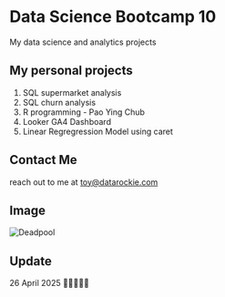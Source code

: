 # Data Science Bootcamp 10
My data science and analytics projects

## My personal projects

1. SQL supermarket analysis
2. SQL churn analysis
3. R programming - Pao Ying Chub
4. Looker GA4 Dashboard
5. Linear Regregression Model using caret

## Contact Me
reach out to me at toy@datarockie.com 

## Image
![Deadpool](https://www.denofgeek.com/wp-content/uploads/2020/11/webstory-deadpool-image06-1.jpg)

## Update
26 April 2025 🤫🤫🤫🤫🤫
